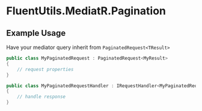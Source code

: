 ﻿# FluentUtils.MediatR.Pagination

## Example Usage

Have your mediator query inherit from `PaginatedRequest<TResult>`

```c#
public class MyPaginatedRequest : PaginatedRequest<MyResult> 
{
    // request properties
}

public class MyPaginatedRequestHandler : IRequestHandler<MyPaginatedRequest, PaginatedResponse<MyResult>>
{
    // handle response
}
```
